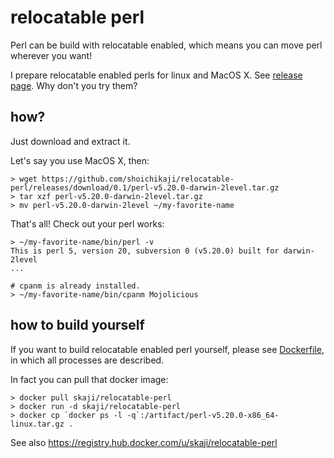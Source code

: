 # relocatable perl

Perl can be build with relocatable enabled,
which means you can move perl wherever you want!

I prepare relocatable enabled perls for linux and MacOS X.
See [release page](https://github.com/shoichikaji/relocatable-perl/releases).
Why don't you try them?

## how?

Just download and extract it.

Let's say you use MacOS X, then:

    > wget https://github.com/shoichikaji/relocatable-perl/releases/download/0.1/perl-v5.20.0-darwin-2level.tar.gz
    > tar xzf perl-v5.20.0-darwin-2level.tar.gz
    > mv perl-v5.20.0-darwin-2level ~/my-favorite-name

That's all! Check out your perl works:

    > ~/my-favorite-name/bin/perl -v
    This is perl 5, version 20, subversion 0 (v5.20.0) built for darwin-2level
    ...

    # cpanm is already installed.
    > ~/my-favorite-name/bin/cpanm Mojolicious

## how to build yourself

If you want to build relocatable enabled perl yourself, please see
[Dockerfile](https://github.com/shoichikaji/relocatable-perl/blob/master/Dockerfile),
in which all processes are described.

In fact you can pull that docker image:

    > docker pull skaji/relocatable-perl
    > docker run -d skaji/relocatable-perl
    > docker cp `docker ps -l -q`:/artifact/perl-v5.20.0-x86_64-linux.tar.gz .

See also https://registry.hub.docker.com/u/skaji/relocatable-perl

